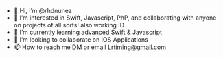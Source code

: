 - 👋 Hi, I’m @rhdnunez
- 👀 I’m interested in Swift, Javascript, PhP, and collaborating with anyone on projects of all sorts! also working :D
- 🌱 I’m currently learning advanced Swift & Javascript
- 💞️ I’m looking to collaborate on IOS Applications
- 📫 How to reach me DM or email Lrtiming@gmail.com

<!---
rhdnunez/rhdnunez is a ✨ special ✨ repository because its `README.md` (this file) appears on your GitHub profile.
You can click the Preview link to take a look at your changes.
--->
